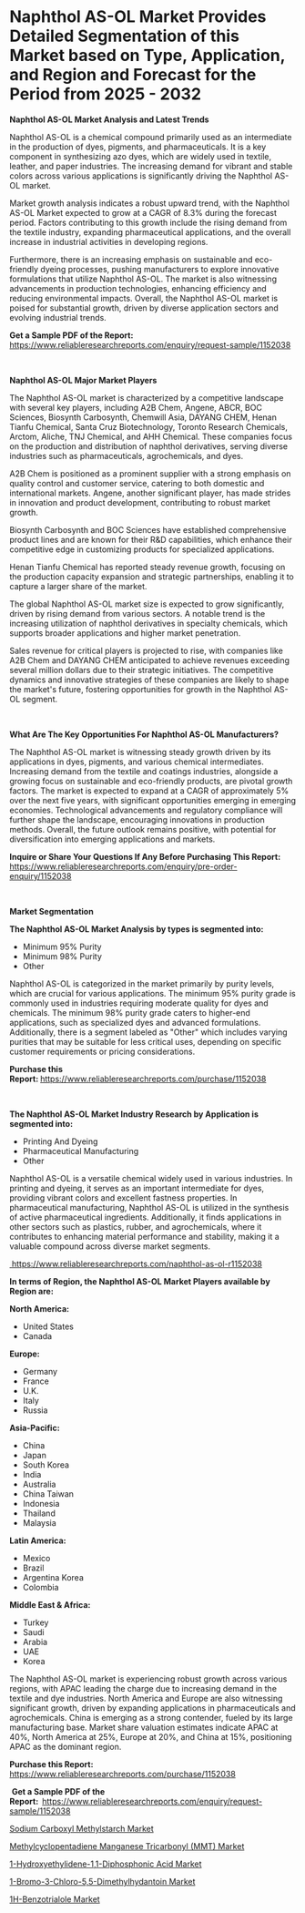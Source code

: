 <p><h1>Naphthol AS-OL Market Provides Detailed Segmentation of this Market based on Type, Application, and Region and Forecast for the Period from 2025 - 2032</h1></p><p><strong>Naphthol AS-OL Market Analysis and Latest Trends</strong></p>
<p><p>Naphthol AS-OL is a chemical compound primarily used as an intermediate in the production of dyes, pigments, and pharmaceuticals. It is a key component in synthesizing azo dyes, which are widely used in textile, leather, and paper industries. The increasing demand for vibrant and stable colors across various applications is significantly driving the Naphthol AS-OL market.</p><p>Market growth analysis indicates a robust upward trend, with the Naphthol AS-OL Market expected to grow at a CAGR of 8.3% during the forecast period. Factors contributing to this growth include the rising demand from the textile industry, expanding pharmaceutical applications, and the overall increase in industrial activities in developing regions. </p><p>Furthermore, there is an increasing emphasis on sustainable and eco-friendly dyeing processes, pushing manufacturers to explore innovative formulations that utilize Naphthol AS-OL. The market is also witnessing advancements in production technologies, enhancing efficiency and reducing environmental impacts. Overall, the Naphthol AS-OL market is poised for substantial growth, driven by diverse application sectors and evolving industrial trends.</p></p>
<p><strong>Get a Sample PDF of the Report:&nbsp;</strong> <a href="https://www.reliableresearchreports.com/enquiry/request-sample/1152038?utm_campaign=7&utm_medium=2&utm_source=Github&utm_content=ia&utm_term=05022025&utm_id=naphthol-as-ol">https://www.reliableresearchreports.com/enquiry/request-sample/1152038</a></p>
<p>&nbsp;</p>
<p><strong>Naphthol AS-OL Major Market Players</strong></p>
<p><p>The Naphthol AS-OL market is characterized by a competitive landscape with several key players, including A2B Chem, Angene, ABCR, BOC Sciences, Biosynth Carbosynth, Chemwill Asia, DAYANG CHEM, Henan Tianfu Chemical, Santa Cruz Biotechnology, Toronto Research Chemicals, Arctom, Aliche, TNJ Chemical, and AHH Chemical. These companies focus on the production and distribution of naphthol derivatives, serving diverse industries such as pharmaceuticals, agrochemicals, and dyes.</p><p>A2B Chem is positioned as a prominent supplier with a strong emphasis on quality control and customer service, catering to both domestic and international markets. Angene, another significant player, has made strides in innovation and product development, contributing to robust market growth. </p><p>Biosynth Carbosynth and BOC Sciences have established comprehensive product lines and are known for their R&D capabilities, which enhance their competitive edge in customizing products for specialized applications. </p><p>Henan Tianfu Chemical has reported steady revenue growth, focusing on the production capacity expansion and strategic partnerships, enabling it to capture a larger share of the market. </p><p>The global Naphthol AS-OL market size is expected to grow significantly, driven by rising demand from various sectors. A notable trend is the increasing utilization of naphthol derivatives in specialty chemicals, which supports broader applications and higher market penetration.</p><p>Sales revenue for critical players is projected to rise, with companies like A2B Chem and DAYANG CHEM anticipated to achieve revenues exceeding several million dollars due to their strategic initiatives. The competitive dynamics and innovative strategies of these companies are likely to shape the market's future, fostering opportunities for growth in the Naphthol AS-OL segment.</p></p>
<p>&nbsp;</p>
<p><strong>What Are The Key Opportunities For Naphthol AS-OL Manufacturers?</strong></p>
<p><p>The Naphthol AS-OL market is witnessing steady growth driven by its applications in dyes, pigments, and various chemical intermediates. Increasing demand from the textile and coatings industries, alongside a growing focus on sustainable and eco-friendly products, are pivotal growth factors. The market is expected to expand at a CAGR of approximately 5% over the next five years, with significant opportunities emerging in emerging economies. Technological advancements and regulatory compliance will further shape the landscape, encouraging innovations in production methods. Overall, the future outlook remains positive, with potential for diversification into emerging applications and markets.</p></p>
<p><strong>Inquire or Share Your Questions If Any Before Purchasing This Report:</strong> <a href="https://www.reliableresearchreports.com/enquiry/pre-order-enquiry/1152038?utm_campaign=7&utm_medium=2&utm_source=Github&utm_content=ia&utm_term=05022025&utm_id=naphthol-as-ol">https://www.reliableresearchreports.com/enquiry/pre-order-enquiry/1152038</a></p>
<p>&nbsp;</p>
<p><strong>Market Segmentation</strong></p>
<p><strong>The Naphthol AS-OL Market Analysis by types is segmented into:</strong></p>
<p><ul><li>Minimum 95% Purity</li><li>Minimum 98% Purity</li><li>Other</li></ul></p>
<p><p>Naphthol AS-OL is categorized in the market primarily by purity levels, which are crucial for various applications. The minimum 95% purity grade is commonly used in industries requiring moderate quality for dyes and chemicals. The minimum 98% purity grade caters to higher-end applications, such as specialized dyes and advanced formulations. Additionally, there is a segment labeled as "Other" which includes varying purities that may be suitable for less critical uses, depending on specific customer requirements or pricing considerations.</p></p>
<p><strong>Purchase this Report:&nbsp;</strong><a href="https://www.reliableresearchreports.com/purchase/1152038?utm_campaign=7&utm_medium=2&utm_source=Github&utm_content=ia&utm_term=05022025&utm_id=naphthol-as-ol">https://www.reliableresearchreports.com/purchase/1152038</a></p>
<p>&nbsp;</p>
<p><strong>The Naphthol AS-OL Market Industry Research by Application is segmented into:</strong></p>
<p><ul><li>Printing And Dyeing</li><li>Pharmaceutical Manufacturing</li><li>Other</li></ul></p>
<p><p>Naphthol AS-OL is a versatile chemical widely used in various industries. In printing and dyeing, it serves as an important intermediate for dyes, providing vibrant colors and excellent fastness properties. In pharmaceutical manufacturing, Naphthol AS-OL is utilized in the synthesis of active pharmaceutical ingredients. Additionally, it finds applications in other sectors such as plastics, rubber, and agrochemicals, where it contributes to enhancing material performance and stability, making it a valuable compound across diverse market segments.</p></p>
<p><a href="https://www.reliableresearchreports.com/naphthol-as-ol-r1152038?utm_campaign=7&utm_medium=2&utm_source=Github&utm_content=ia&utm_term=05022025&utm_id=naphthol-as-ol">&nbsp;https://www.reliableresearchreports.com/naphthol-as-ol-r1152038</a></p>
<p><strong>In terms of Region, the Naphthol AS-OL Market Players available by Region are:</strong></p>
<p>
    <p> <strong> North America: </strong>
        <ul>
            <li>United States</li>
            <li>Canada</li>
        </ul>
        </p> 
    <p> <strong> Europe: </strong>
        <ul>
            <li>Germany</li>
            <li>France</li>
            <li>U.K.</li>
            <li>Italy</li>
            <li>Russia</li>
        </ul>
        </p> 
    <p> <strong> Asia-Pacific: </strong>
        <ul>
            <li>China</li>
            <li>Japan</li>
            <li>South Korea</li>
            <li>India</li>
            <li>Australia</li>
            <li>China Taiwan</li>
            <li>Indonesia</li>
            <li>Thailand</li>
            <li>Malaysia</li>
        </ul>
        </p> 
    <p> <strong> Latin America: </strong>
        <ul>
            <li>Mexico</li>
            <li>Brazil</li>
            <li>Argentina Korea</li>
            <li>Colombia</li>
        </ul>
        </p> 
    <p> <strong> Middle East & Africa: </strong>
        <ul>
            <li>Turkey</li>
            <li>Saudi</li>
            <li>Arabia</li>
            <li>UAE</li>
            <li>Korea</li>
        </ul>
    </p>
    </p>
<p><p>The Naphthol AS-OL market is experiencing robust growth across various regions, with APAC leading the charge due to increasing demand in the textile and dye industries. North America and Europe are also witnessing significant growth, driven by expanding applications in pharmaceuticals and agrochemicals. China is emerging as a strong contender, fueled by its large manufacturing base. Market share valuation estimates indicate APAC at 40%, North America at 25%, Europe at 20%, and China at 15%, positioning APAC as the dominant region.</p></p>
<p><strong>Purchase this Report: </strong><a href="https://www.reliableresearchreports.com/purchase/1152038?utm_campaign=7&utm_medium=2&utm_source=Github&utm_content=ia&utm_term=05022025&utm_id=naphthol-as-ol">https://www.reliableresearchreports.com/purchase/1152038</a></p>
<p>&nbsp;<strong>Get a Sample PDF of the Report:&nbsp;&nbsp;</strong><a href="https://www.reliableresearchreports.com/enquiry/request-sample/1152038?utm_campaign=7&utm_medium=2&utm_source=Github&utm_content=ia&utm_term=05022025&utm_id=naphthol-as-ol">https://www.reliableresearchreports.com/enquiry/request-sample/1152038</a></p>
<p><strong></strong></p>
<p><p><a href="https://github.com/chaturberville8181/Market-Research-Report-List-1/blob/main/sodium-carboxyl-methylstarch-market.md?utm_campaign=7&utm_medium=2&utm_source=Github&utm_content=ia&utm_term=05022025&utm_id=naphthol-as-ol">Sodium Carboxyl Methylstarch Market</a></p><p><a href="https://github.com/oliveroste6/Market-Research-Report-List-1/blob/main/methylcyclopentadiene-manganese-tricarbonyl-mmt-market.md?utm_campaign=7&utm_medium=2&utm_source=Github&utm_content=ia&utm_term=05022025&utm_id=naphthol-as-ol">Methylcyclopentadiene Manganese Tricarbonyl (MMT) Market</a></p><p><a href="https://github.com/hannajuana198484/Market-Research-Report-List-1/blob/main/1-hydroxyethylidene-11-diphosphonic-acid-market.md?utm_campaign=7&utm_medium=2&utm_source=Github&utm_content=ia&utm_term=05022025&utm_id=naphthol-as-ol">1-Hydroxyethylidene-1,1-Diphosphonic Acid Market</a></p><p><a href="https://github.com/carendesrochers299/Market-Research-Report-List-1/blob/main/1-bromo-3-chloro-55-dimethylhydantoin-market.md?utm_campaign=7&utm_medium=2&utm_source=Github&utm_content=ia&utm_term=05022025&utm_id=naphthol-as-ol">1-Bromo-3-Chloro-5,5-Dimethylhydantoin Market</a></p><p><a href="https://github.com/zitanebeibit9/Market-Research-Report-List-1/blob/main/1h-benzotrialole-market.md?utm_campaign=7&utm_medium=2&utm_source=Github&utm_content=ia&utm_term=05022025&utm_id=naphthol-as-ol">1H-Benzotrialole Market</a></p></p>